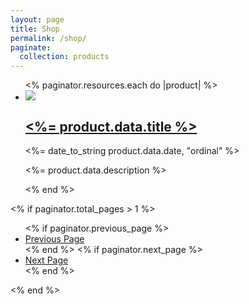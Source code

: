 ```yaml
---
layout: page
title: Shop
permalink: /shop/
paginate:
  collection: products
---
```


<ul class="grid" role="list">
  <% paginator.resources.each do |product| %>
  <li class="card border-2 flow overflow-hidden product">
    <img class="" src="<%= product.data.image || 'https://placehold.co/778x438?text=Hello+Ruby' %>">
    <h2>
      <a href="<%= product.relative_url %>"><%= product.data.title %></a>
    </h2>
    <p class="text-small"><%= date_to_string product.data.date, "ordinal" %></p>
    <p><%= product.data.description %></p>
  </li>
  <% end %>
</ul>

<% if paginator.total_pages > 1 %>

  <ul class="pagination">
    <% if paginator.previous_page %>
    <li>
      <a href="<%= paginator.previous_page_path %>">Previous Page</a>
    </li>
    <% end %>
    <% if paginator.next_page %>
    <li>
      <a href="<%= paginator.next_page_path %>">Next Page</a>
    </li>
    <% end %>
  </ul>
<% end %>
